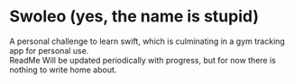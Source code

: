 # Swoleo (yes, the name is stupid)

A personal challenge to learn swift, which is culminating in a gym tracking app for personal use.  
ReadMe Will be updated periodically with progress, but for now there is nothing to write home about.
